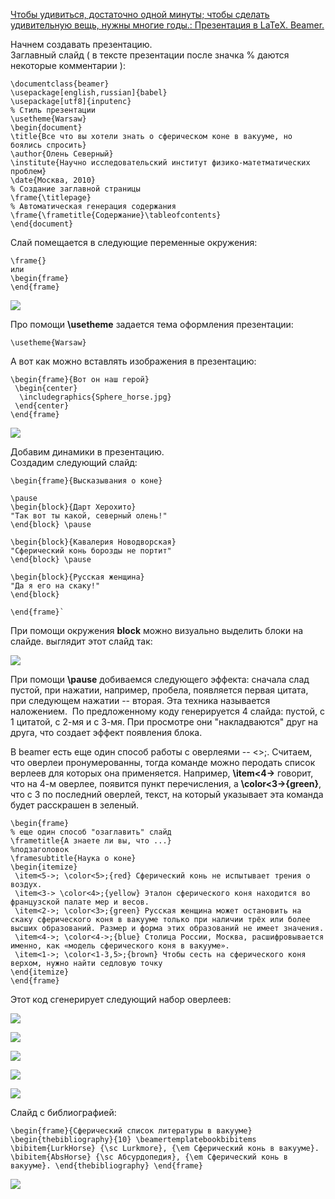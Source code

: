 [Чтобы удивиться, достаточно одной минуты; чтобы сделать удивительную вещь, нужны многие годы.: Презентация в LaTeX. Beamer.](https://ego-machine.blogspot.com/2010/03/latex-beamer.html)

Начнем создавать презентацию.  
Заглавный слайд ( в тексте презентации после значка % даются некоторые комментарии ):  

```
\documentclass{beamer}
\usepackage[english,russian]{babel}
\usepackage[utf8]{inputenc}
% Стиль презентации
\usetheme{Warsaw}
\begin{document}
\title{Все что вы хотели знать о сферическом коне в вакууме, но боялись спросить}  
\author{Олень Северный}
\institute{Научно исследовательский институт физико-матетматических проблем}
\date{Москва, 2010} 
% Создание заглавной страницы
\frame{\titlepage} 
% Автоматическая генерация содержания
\frame{\frametitle{Содержание}\tableofcontents} 
\end{document}
```

Слай помещается в следующие переменные окружения:  

```
\frame{}
или
\begin{frame}
\end{frame}
```

[![](https://blogger.googleusercontent.com/img/b/R29vZ2xl/AVvXsEjwSIuLv_Dc1l9v2qyAzccIo87XWqnQAPxEjtF2OzTfxa4QTFivIQdPC6iNITqsohdhK3CWrMqm53GhI9vJQel5XQ0Pqk82EwgL5D0v-qCvISgyEacacsf-Cv629eH1kw-zLV76_fDr_ZtR/s320/1.png)](https://blogger.googleusercontent.com/img/b/R29vZ2xl/AVvXsEjwSIuLv_Dc1l9v2qyAzccIo87XWqnQAPxEjtF2OzTfxa4QTFivIQdPC6iNITqsohdhK3CWrMqm53GhI9vJQel5XQ0Pqk82EwgL5D0v-qCvISgyEacacsf-Cv629eH1kw-zLV76_fDr_ZtR/s1600/1.png)

Про помощи **\usetheme** задается тема оформления презентации:

  

`\usetheme{Warsaw}`

  
А вот как можно вставлять изображения в презентацию:  

```
\begin{frame}{Вот он наш герой}
 \begin{center}
  \includegraphics{Sphere_horse.jpg}  
 \end{center}
\end{frame}
```

[![](https://blogger.googleusercontent.com/img/b/R29vZ2xl/AVvXsEjjxnQxUm9-VjYqbN0ZmrLnejSCGy0cNCT8037lTa2wIMPkeTZM4FS2Ustz9hlSfMDBwL47zbaC2TN_dc4LOWwfvF0mAQ1BXe8-CS_KG1EQnl96DQJpkWe1gcJe9p3y_aPa7tKQJymRoN8l/s320/her.png)](https://blogger.googleusercontent.com/img/b/R29vZ2xl/AVvXsEjjxnQxUm9-VjYqbN0ZmrLnejSCGy0cNCT8037lTa2wIMPkeTZM4FS2Ustz9hlSfMDBwL47zbaC2TN_dc4LOWwfvF0mAQ1BXe8-CS_KG1EQnl96DQJpkWe1gcJe9p3y_aPa7tKQJymRoN8l/s1600/her.png)

Добавим динамики в презентацию.  
Создадим следующий слайд:  
  

	\begin{frame}{Высказывания о коне} 
	
    \pause 
	\begin{block}{Дарт Херохито}  
	"Так вот ты какой, северный олень!" 
	\end{block} \pause  
	
	\begin{block}{Кавалерия Новодворская}  
	"Сферический конь борозды не портит" 
	\end{block} \pause  
	
	\begin{block}{Русская женщина}  
	"Да я его на скаку!" 
	\end{block} 
	
	\end{frame}`

  
При помощи окружения **block** можно визуально выделить блоки на слайде. выглядит этот слайд так:  

[![](https://blogger.googleusercontent.com/img/b/R29vZ2xl/AVvXsEgdZQ5qlINTUfw9NLVAq2JbdU4d7S_Ssx7VP-TgeaXyrlnOkF14fnXGizTRYdg5vvIbYaIeSdXNCJVNy5YW-TYeCw9J8QJ-X0C_pq5AZmkfjBsjO3Ro-xFKMk9w37c6vjySQcInB1Y2bL_O/s320/lit.png)](https://blogger.googleusercontent.com/img/b/R29vZ2xl/AVvXsEgdZQ5qlINTUfw9NLVAq2JbdU4d7S_Ssx7VP-TgeaXyrlnOkF14fnXGizTRYdg5vvIbYaIeSdXNCJVNy5YW-TYeCw9J8QJ-X0C_pq5AZmkfjBsjO3Ro-xFKMk9w37c6vjySQcInB1Y2bL_O/s1600/lit.png)

  
При помощи **\pause** добиваемся следующего эффекта: сначала слад пустой, при нажатии, например, пробела, появляется первая цитата, при следующем нажатии -- вторая. Эта техника называется наложением.  По предложенному коду генерируется 4 слайда: пустой, с 1 цитатой, с 2-мя и с 3-мя. При просмотре они "накладваются" друг на друга, что создает эффект появления блока.  
  
В beamer есть еще один способ работы с оверлеями -- <>;. Считаем, что оверлеи пронумерованны, тогда команде можно перодать список верлеев для которых она применяется. Например, **\item<4->** говорит, что на 4-м оверлее, появится пункт перечисления, а **\color<3->{green}**, что с 3 по последний оверлей, текст, на который указывает эта команда будет расскрашен в зеленый.  
  

```
\begin{frame}
% еще один способ "озаглавить" слайд
\frametitle{А знаете ли вы, чтo ...}
%подзаголовок
\framesubtitle{Наука о коне}
\begin{itemize}
 \item<5->; \color<5>;{red} Сферический конь не испытывает трения о воздух. 
 \item<3-> \color<4>;{yellow} Эталон сферического коня находится во французской палате мер и весов.
 \item<2->; \color<3>;{green} Русская женщина может остановить на скаку сферического коня в вакууме только при наличии трёх или более высших образований. Размер и форма этих образований не имеет значения.
 \item<4->; \color<4->;{blue} Столица России, Москва, расшифровывается именно, как «модель сферического коня в вакууме».
 \item<1->; \color<1-3,5>;{brown} Чтобы сесть на сферического коня верхом, нужно найти седловую точку
\end{itemize}
\end{frame}
```

Этот код сгенерирует следующий набор оверлеев:  

[![](https://blogger.googleusercontent.com/img/b/R29vZ2xl/AVvXsEh0rmrlFSn4B51PFu8crHa7yXY1pd_BpdDrtnDL5WZFL8N0XJeN-mZ4NPAUax0KrHuxv5ogbYMEtnjMt-AJCCRZg6_2JdIQUzyb_W4AWasd05I3IhhUF1gqIm2iFCHToswWZcDop8S65o4u/s320/1ov.png)](https://blogger.googleusercontent.com/img/b/R29vZ2xl/AVvXsEh0rmrlFSn4B51PFu8crHa7yXY1pd_BpdDrtnDL5WZFL8N0XJeN-mZ4NPAUax0KrHuxv5ogbYMEtnjMt-AJCCRZg6_2JdIQUzyb_W4AWasd05I3IhhUF1gqIm2iFCHToswWZcDop8S65o4u/s1600/1ov.png)

  
  

[![](https://blogger.googleusercontent.com/img/b/R29vZ2xl/AVvXsEjhpPkGbsQ0aMDLvq6cgNcYRe3-RMt0Mb9ZvVua4_zGInABgEYE-k-jbz-ObTbknfn9QzgHOv5U4RgzieokL_XceoAiFtSfj3p-xE1uqxw4iLmFxp6ZwSx3hg1Nv9B0d84PDr3SSCIsPtJ4/s320/2ov.png)](https://blogger.googleusercontent.com/img/b/R29vZ2xl/AVvXsEjhpPkGbsQ0aMDLvq6cgNcYRe3-RMt0Mb9ZvVua4_zGInABgEYE-k-jbz-ObTbknfn9QzgHOv5U4RgzieokL_XceoAiFtSfj3p-xE1uqxw4iLmFxp6ZwSx3hg1Nv9B0d84PDr3SSCIsPtJ4/s1600/2ov.png)

  
  

[![](https://blogger.googleusercontent.com/img/b/R29vZ2xl/AVvXsEjN2TEUbs6YKMkuJJETQAXwOPclrwUU-rfJG5QZGIeMoew8F_Jq8uHo97LUfyzxG1qh4h-Tvlt-mioUgtxYQ2UtXcLW8abrNQI5dSyeAPJWCkYF0tfzUgun1Mdp91hjjp9mtfUDY69jeSEO/s320/3ov.png)](https://blogger.googleusercontent.com/img/b/R29vZ2xl/AVvXsEjN2TEUbs6YKMkuJJETQAXwOPclrwUU-rfJG5QZGIeMoew8F_Jq8uHo97LUfyzxG1qh4h-Tvlt-mioUgtxYQ2UtXcLW8abrNQI5dSyeAPJWCkYF0tfzUgun1Mdp91hjjp9mtfUDY69jeSEO/s1600/3ov.png)

  
  

[![](https://blogger.googleusercontent.com/img/b/R29vZ2xl/AVvXsEgGHarexwrMXv0gjqufUwCEPi4PEr7weiTfGQb8Zmoqgdx8nJdsnPmZCVB3dtkgVybcmvnf5Wdb1gzHY2GRuiQPLOpCKpcF0fnMqZlBuzNAVFkR3Oe-2kvNEgiuvqKTqz37e5jRGX2bmG7g/s320/4ov.png)](https://blogger.googleusercontent.com/img/b/R29vZ2xl/AVvXsEgGHarexwrMXv0gjqufUwCEPi4PEr7weiTfGQb8Zmoqgdx8nJdsnPmZCVB3dtkgVybcmvnf5Wdb1gzHY2GRuiQPLOpCKpcF0fnMqZlBuzNAVFkR3Oe-2kvNEgiuvqKTqz37e5jRGX2bmG7g/s1600/4ov.png)

  
  

[![](https://blogger.googleusercontent.com/img/b/R29vZ2xl/AVvXsEht6tYMnZT2vA2MBLhJr705-IytgiSbM2KmRnKp9xZbhlo81AQ745pXrFZ1x10lXmE8nF7monZ8DScrTzZKGo-ovQvfm4Yd4g4kQx87sYo2bp2y9YP_2sPpGtq-9DzKu3GtAgMQOte8Av6y/s320/5ov.png)](https://blogger.googleusercontent.com/img/b/R29vZ2xl/AVvXsEht6tYMnZT2vA2MBLhJr705-IytgiSbM2KmRnKp9xZbhlo81AQ745pXrFZ1x10lXmE8nF7monZ8DScrTzZKGo-ovQvfm4Yd4g4kQx87sYo2bp2y9YP_2sPpGtq-9DzKu3GtAgMQOte8Av6y/s1600/5ov.png)

  
  
Слайд с библиографией:  
  

`\begin{frame}{Сферический список литературы в вакууме}  \begin{thebibliography}{10} \beamertemplatebookbibitems \bibitem{LurkHorse} {\sc Lurkmore}, {\em Сферический конь в вакууме}. \bibitem{AbsHorse} {\sc Абсурдопедия}, {\em Сферический конь в вакууме}. \end{thebibliography} \end{frame}`

  

[![](https://blogger.googleusercontent.com/img/b/R29vZ2xl/AVvXsEivDktY9c93f-WkMxcvTrsDvwnoJ2No6wq7TgcMn9cs7hDNYj_YViNvFm3rn9kMUElg_-0r79s8jgT_i_et2ttc17lmVJDNm51Pzv8SOCEMMqdZeLSF1nJ1rsn61VPHPVWAocczmF7wx0J5/s320/lit.png)](https://blogger.googleusercontent.com/img/b/R29vZ2xl/AVvXsEivDktY9c93f-WkMxcvTrsDvwnoJ2No6wq7TgcMn9cs7hDNYj_YViNvFm3rn9kMUElg_-0r79s8jgT_i_et2ttc17lmVJDNm51Pzv8SOCEMMqdZeLSF1nJ1rsn61VPHPVWAocczmF7wx0J5/s1600/lit.png)

